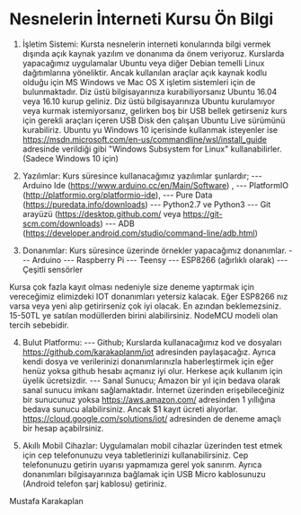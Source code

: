 # Nesnelerin İnterneti Kursu Ön Bilgi

1. İşletim Sistemi: Kursta nesnelerin interneti konularında bilgi vermek dışında açık kaynak yazılım ve donanıma da önem veriyoruz. Kurslarda yapacağımız uygulamalar Ubuntu veya diğer Debian temelli Linux dağıtımlarına yöneliktir. Ancak kullanılan araçlar açık kaynak kodlu olduğu için MS Windows ve Mac OS X işletim sistemleri için de bulunmaktadır. Diz üstü bilgisayarınıza kurabiliyorsanız Ubuntu 16.04 veya 16.10 kurup geliniz. Diz üstü bilgisayarınıza Ubuntu kurulamıyor veya kurmak istemiyorsanız, gelirken boş bir USB   bellek getirseniz kurs için gerekli araçları içeren USB Disk den çalışan Ubuntu Live sürümünü kurabiliriz.
Ubuntu yu Windows 10 içerisinde kullanmak isteyenler ise https://msdn.microsoft.com/en-us/commandline/wsl/install_guide adresinde verildiği gibi "Windows Subsystem for Linux" kullanabilirler. (Sadece Windows 10 için)


2. Yazılımlar: Kurs süresince kullanacağımız yazılımlar şunlardır;
--- Arduino Ide (https://www.arduino.cc/en/Main/Software) ,
--- PlatformIO (http://platformio.org/platformio-ide),
--- Pure Data (https://puredata.info/downloads)
--- Python2.7 ve Python3
--- Git arayüzü (https://desktop.github.com/ veya https://git-scm.com/downloads)
--- ADB (https://developer.android.com/studio/command-line/adb.html)

3. Donanımlar: Kurs süresince üzerinde örnekler yapacağımız donanımlar.
--- Arduino
--- Raspberry Pi
--- Teensy
--- ESP8266 (ağırlıklı olarak)
--- Çeşitli sensörler

Kursa çok fazla kayıt olması nedeniyle  size deneme yaptırmak için vereceğimiz elimizdeki IOT donanımları yetersiz kalacak. Eğer ESP8266 nız varsa veya yeni alıp getirirseniz çok iyi olacak. En azından beklemezsiniz. 15-50TL ye satılan modüllerden birini alabilirsiniz. NodeMCU modeli olan tercih sebebidir.

4. Bulut Platformu:
 --- Github; Kurslarda kullanacağımız kod ve dosyaları https://github.com/karakaplanm/iot adresinden paylaşacağız. Ayrıca kendi dosya ve verilerinizi donanımlarınızla haberleştirmek için eğer henüz yoksa github hesabı açmanız iyi olur. Herkese açık kullanım için üyelik ücretsizdir.
--- Sanal Sunucu; Amazon bir yıl için bedava olarak sanal sunucu imkanı sağlamaktadır. İnternet üzerinden erişebileceğiniz bir sunucunuz yoksa https://aws.amazon.com/ adresinden 1 yıllığına bedava sunucu alabilirsiniz. Ancak $1 kayıt ücreti alıyorlar. https://cloud.google.com/solutions/iot/ adresinden de deneme amaçlı bir hesap açabilrsiniz.

5. Akıllı Mobil Cihazlar: Uygulamaları mobil cihazlar üzerinden test etmek için cep telefonunuzu veya tabletlerinizi kullanabilirsiniz. Cep telefonunuzu getirin uyarısı yapmamıza gerel yok sanırım. Ayrıca donanımları bilgisayarınıza bağlamak için USB Micro kablosunuzu (Android telefon şarj kablosu) getiriniz.

Mustafa Karakaplan
